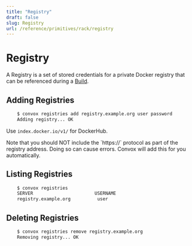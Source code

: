 ```yaml
---
title: "Registry"
draft: false
slug: Registry
url: /reference/primitives/rack/registry
---
```

# Registry

A Registry is a set of stored credentials for a private Docker registry that can be referenced during a [Build](/reference/primitives/app/build).

## Adding Registries
```html
    $ convox registries add registry.example.org user password
    Adding registry... OK
```

Use `index.docker.io/v1/` for DockerHub.

<div class="block-callout block-show-callout type-info" markdown="1">
Note that you should NOT include the `https://` protocol as part of the registry address.  Doing so can cause errors. Convox will add this for you automatically.
</div>

## Listing Registries
```html
    $ convox registries
    SERVER                       USERNAME
    registry.example.org          user
```
## Deleting Registries
```html
    $ convox registries remove registry.example.org
    Removing registry... OK
```
